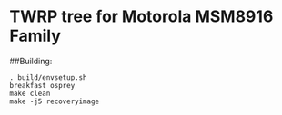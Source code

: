 # TWRP tree for Motorola MSM8916 Family

##Building:
````
. build/envsetup.sh
breakfast osprey
make clean
make -j5 recoveryimage
````
